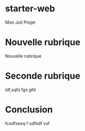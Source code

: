 # starter-web
Mon Joli Projet

# Nouvelle rubrique
Nouvelle rubrique

# Seconde rubrique
ldf,sqfs fgs gfd

# Conclusion
fcsdfzesq f
sdfsdf vsf

